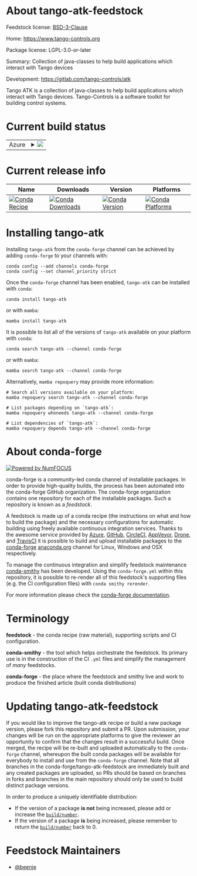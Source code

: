 About tango-atk-feedstock
=========================

Feedstock license: [BSD-3-Clause](https://github.com/conda-forge/tango-atk-feedstock/blob/main/LICENSE.txt)

Home: https://www.tango-controls.org

Package license: LGPL-3.0-or-later

Summary: Collection of java-classes to help build applications which interact with Tango devices

Development: https://gitlab.com/tango-controls/atk

Tango ATK is a collection of java-classes to help build applications
which interact with Tango devices.
Tango-Controls is a software toolkit for building control systems.


Current build status
====================


<table>
    
  <tr>
    <td>Azure</td>
    <td>
      <details>
        <summary>
          <a href="https://dev.azure.com/conda-forge/feedstock-builds/_build/latest?definitionId=15034&branchName=main">
            <img src="https://dev.azure.com/conda-forge/feedstock-builds/_apis/build/status/tango-atk-feedstock?branchName=main">
          </a>
        </summary>
        <table>
          <thead><tr><th>Variant</th><th>Status</th></tr></thead>
          <tbody><tr>
              <td>linux_64</td>
              <td>
                <a href="https://dev.azure.com/conda-forge/feedstock-builds/_build/latest?definitionId=15034&branchName=main">
                  <img src="https://dev.azure.com/conda-forge/feedstock-builds/_apis/build/status/tango-atk-feedstock?branchName=main&jobName=linux&configuration=linux%20linux_64_" alt="variant">
                </a>
              </td>
            </tr><tr>
              <td>osx_64</td>
              <td>
                <a href="https://dev.azure.com/conda-forge/feedstock-builds/_build/latest?definitionId=15034&branchName=main">
                  <img src="https://dev.azure.com/conda-forge/feedstock-builds/_apis/build/status/tango-atk-feedstock?branchName=main&jobName=osx&configuration=osx%20osx_64_" alt="variant">
                </a>
              </td>
            </tr><tr>
              <td>win_64</td>
              <td>
                <a href="https://dev.azure.com/conda-forge/feedstock-builds/_build/latest?definitionId=15034&branchName=main">
                  <img src="https://dev.azure.com/conda-forge/feedstock-builds/_apis/build/status/tango-atk-feedstock?branchName=main&jobName=win&configuration=win%20win_64_" alt="variant">
                </a>
              </td>
            </tr>
          </tbody>
        </table>
      </details>
    </td>
  </tr>
</table>

Current release info
====================

| Name | Downloads | Version | Platforms |
| --- | --- | --- | --- |
| [![Conda Recipe](https://img.shields.io/badge/recipe-tango--atk-green.svg)](https://anaconda.org/conda-forge/tango-atk) | [![Conda Downloads](https://img.shields.io/conda/dn/conda-forge/tango-atk.svg)](https://anaconda.org/conda-forge/tango-atk) | [![Conda Version](https://img.shields.io/conda/vn/conda-forge/tango-atk.svg)](https://anaconda.org/conda-forge/tango-atk) | [![Conda Platforms](https://img.shields.io/conda/pn/conda-forge/tango-atk.svg)](https://anaconda.org/conda-forge/tango-atk) |

Installing tango-atk
====================

Installing `tango-atk` from the `conda-forge` channel can be achieved by adding `conda-forge` to your channels with:

```
conda config --add channels conda-forge
conda config --set channel_priority strict
```

Once the `conda-forge` channel has been enabled, `tango-atk` can be installed with `conda`:

```
conda install tango-atk
```

or with `mamba`:

```
mamba install tango-atk
```

It is possible to list all of the versions of `tango-atk` available on your platform with `conda`:

```
conda search tango-atk --channel conda-forge
```

or with `mamba`:

```
mamba search tango-atk --channel conda-forge
```

Alternatively, `mamba repoquery` may provide more information:

```
# Search all versions available on your platform:
mamba repoquery search tango-atk --channel conda-forge

# List packages depending on `tango-atk`:
mamba repoquery whoneeds tango-atk --channel conda-forge

# List dependencies of `tango-atk`:
mamba repoquery depends tango-atk --channel conda-forge
```


About conda-forge
=================

[![Powered by
NumFOCUS](https://img.shields.io/badge/powered%20by-NumFOCUS-orange.svg?style=flat&colorA=E1523D&colorB=007D8A)](https://numfocus.org)

conda-forge is a community-led conda channel of installable packages.
In order to provide high-quality builds, the process has been automated into the
conda-forge GitHub organization. The conda-forge organization contains one repository
for each of the installable packages. Such a repository is known as a *feedstock*.

A feedstock is made up of a conda recipe (the instructions on what and how to build
the package) and the necessary configurations for automatic building using freely
available continuous integration services. Thanks to the awesome service provided by
[Azure](https://azure.microsoft.com/en-us/services/devops/), [GitHub](https://github.com/),
[CircleCI](https://circleci.com/), [AppVeyor](https://www.appveyor.com/),
[Drone](https://cloud.drone.io/welcome), and [TravisCI](https://travis-ci.com/)
it is possible to build and upload installable packages to the
[conda-forge](https://anaconda.org/conda-forge) [anaconda.org](https://anaconda.org/)
channel for Linux, Windows and OSX respectively.

To manage the continuous integration and simplify feedstock maintenance
[conda-smithy](https://github.com/conda-forge/conda-smithy) has been developed.
Using the ``conda-forge.yml`` within this repository, it is possible to re-render all of
this feedstock's supporting files (e.g. the CI configuration files) with ``conda smithy rerender``.

For more information please check the [conda-forge documentation](https://conda-forge.org/docs/).

Terminology
===========

**feedstock** - the conda recipe (raw material), supporting scripts and CI configuration.

**conda-smithy** - the tool which helps orchestrate the feedstock.
                   Its primary use is in the construction of the CI ``.yml`` files
                   and simplify the management of *many* feedstocks.

**conda-forge** - the place where the feedstock and smithy live and work to
                  produce the finished article (built conda distributions)


Updating tango-atk-feedstock
============================

If you would like to improve the tango-atk recipe or build a new
package version, please fork this repository and submit a PR. Upon submission,
your changes will be run on the appropriate platforms to give the reviewer an
opportunity to confirm that the changes result in a successful build. Once
merged, the recipe will be re-built and uploaded automatically to the
`conda-forge` channel, whereupon the built conda packages will be available for
everybody to install and use from the `conda-forge` channel.
Note that all branches in the conda-forge/tango-atk-feedstock are
immediately built and any created packages are uploaded, so PRs should be based
on branches in forks and branches in the main repository should only be used to
build distinct package versions.

In order to produce a uniquely identifiable distribution:
 * If the version of a package **is not** being increased, please add or increase
   the [``build/number``](https://docs.conda.io/projects/conda-build/en/latest/resources/define-metadata.html#build-number-and-string).
 * If the version of a package **is** being increased, please remember to return
   the [``build/number``](https://docs.conda.io/projects/conda-build/en/latest/resources/define-metadata.html#build-number-and-string)
   back to 0.

Feedstock Maintainers
=====================

* [@beenje](https://github.com/beenje/)

